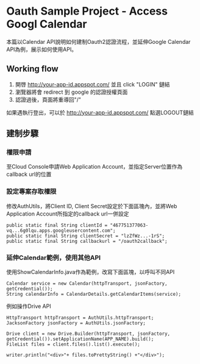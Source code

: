 Oauth Sample Project - Access Googl Calendar
====

本篇以Calendar API說明如何建制Oauth2認證流程，並延伸Google Calendar API為例，展示如何使用API。

## Working flow

1. 開啓 http://your-app-id.appspot.com/ 並且 click "LOGIN" 鏈結
2. 瀏覽器將會 redirect 到 google 的認證授權頁面
3. 認證過後，頁面將重導回"/"

如果遇執行登出，可以於 http://your-app-id.appspot.com/ 點選LOGOUT鏈結

## 建制步驟

### 權限申請

至Cloud Console申請Web Application Account，並指定Server位置作為callback url的位置

### 設定專案存取權限

修改AuthUtils，將Client ID, Client Secret設定於下面區塊內，並將Web Application Account所指定的callback url一併設定

```
public static final String clientId = "467751377063-vq...6g0lqu.apps.googleusercontent.com";
public static final String clientSecret = "lzZfWz...-1rS";
public static final String callbackurl = "/oauth2callback";
```

### 延伸Calendar範例，使用其他API

使用ShowCalendarInfo.java作為範例，改寫下面區塊，以呼叫不同API

```
Calendar service = new Calendar(httpTransport, jsonFactory, getCredential());
String calendarInfo = CalendarDetails.getCalendarItems(service);
```

例如操作Drive API

```
HttpTransport httpTransport = AuthUtils.httpTransport;
JacksonFactory jsonFactory = AuthUtils.jsonFactory;

Drive client = new Drive.Builder(httpTransport, jsonFactory, getCredential()).setApplicationName(APP_NAME).build();
FileList files = client.files().list().execute();

writer.println("<div>"+ files.toPrettyString() +"</div>");
```

